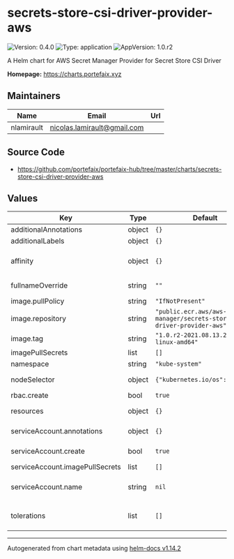 # secrets-store-csi-driver-provider-aws

![Version: 0.4.0](https://img.shields.io/badge/Version-0.4.0-informational?style=flat-square) ![Type: application](https://img.shields.io/badge/Type-application-informational?style=flat-square) ![AppVersion: 1.0.r2](https://img.shields.io/badge/AppVersion-1.0.r2-informational?style=flat-square)

A Helm chart for AWS Secret Manager Provider for Secret Store CSI Driver

**Homepage:** <https://charts.portefaix.xyz>

## Maintainers

| Name       | Email                         | Url |
| ---------- | ----------------------------- | --- |
| nlamirault | <nicolas.lamirault@gmail.com> |     |

## Source Code

- <https://github.com/portefaix/portefaix-hub/tree/master/charts/secrets-store-csi-driver-provider-aws>

## Values

| Key                             | Type   | Default                                                                      | Description                                                                                                             |
| ------------------------------- | ------ | ---------------------------------------------------------------------------- | ----------------------------------------------------------------------------------------------------------------------- |
| additionalAnnotations           | object | `{}`                                                                         | Additional annotations to add to metadata                                                                               |
| additionalLabels                | object | `{}`                                                                         | Additional labels to add to metadata                                                                                    |
| affinity                        | object | `{}`                                                                         | Affinity settings for pod assignment # Ref: https://kubernetes.io/docs/concepts/configuration/assign-pod-node/          |
| fullnameOverride                | string | `""`                                                                         | Provide a name to substitute for the full names of resources                                                            |
| image.pullPolicy                | string | `"IfNotPresent"`                                                             |                                                                                                                         |
| image.repository                | string | `"public.ecr.aws/aws-secrets-manager/secrets-store-csi-driver-provider-aws"` |                                                                                                                         |
| image.tag                       | string | `"1.0.r2-2021.08.13.20.34-linux-amd64"`                                      |                                                                                                                         |
| imagePullSecrets                | list   | `[]`                                                                         |                                                                                                                         |
| namespace                       | string | `"kube-system"`                                                              | Namespace to deploy the Secret Store CSI Driver                                                                         |
| nodeSelector                    | object | `{"kubernetes.io/os":"linux"}`                                               | Node labels for pod assignment # Ref: https://kubernetes.io/docs/user-guide/node-selection/                             |
| rbac.create                     | bool   | `true`                                                                       | If true, create & use RBAC resources                                                                                    |
| resources                       | object | `{}`                                                                         | Container resources (requests and limits for cpu and memory)                                                            |
| serviceAccount.annotations      | object | `{}`                                                                         | ServiceAccount annotations. # Use case: GKE Workload Identity for service accounts                                      |
| serviceAccount.create           | bool   | `true`                                                                       | Specifies whether a ServiceAccount should be created, require rbac true                                                 |
| serviceAccount.imagePullSecrets | list   | `[]`                                                                         |                                                                                                                         |
| serviceAccount.name             | string | `nil`                                                                        | The name of the ServiceAccount to use. # If not set and create is true, a name is generated using the fullname template |
| tolerations                     | list   | `[]`                                                                         | Tolerations for pod assignment # Ref: https://kubernetes.io/docs/concepts/configuration/taint-and-toleration/           |

---

Autogenerated from chart metadata using [helm-docs v1.14.2](https://github.com/norwoodj/helm-docs/releases/v1.14.2)
